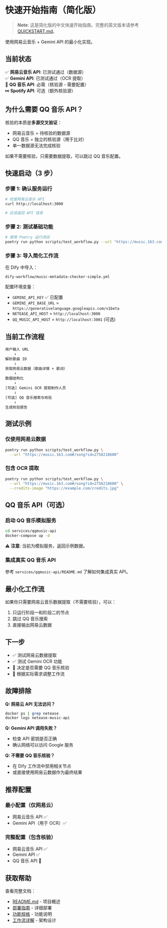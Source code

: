 # 快速开始指南（简化版）

> **Note**: 这是简化版的中文快速开始指南。完整的英文版本请参考 [QUICKSTART.md](QUICKSTART.md)。

使用网易云音乐 + Gemini API 的最小化实现。

## 当前状态

✅ **网易云音乐 API**: 已测试通过（数据源）  
✅ **Gemini API**: 已测试通过（OCR 提取）  
🔧 **QQ 音乐 API**: 必需（核验源 - 需要配置）  
⏭️ **Spotify API**: 可选（额外核验源）

## 为什么需要 QQ 音乐 API？

核验的本质是**多源交叉验证**：

- 网易云音乐 = 待核验的数据源
- QQ 音乐 = 独立的核验源（用于比对）
- 单一数据源无法完成核验

如果不需要核验，只需要数据提取，可以跳过 QQ 音乐配置。

## 快速启动（3 步）

### 步骤 1: 确认服务运行

```bash
# 检查网易云音乐 API
curl http://localhost:3000

# 应该返回 API 信息
```

### 步骤 2: 测试基础功能

```bash
# 使用 Poetry 运行测试
poetry run python scripts/test_workflow.py --url "https://music.163.com#/song?id=2758218600"
```

### 步骤 3: 导入简化工作流

在 Dify 中导入：

```
dify-workflow/music-metadata-checker-simple.yml
```

配置环境变量：

- `GEMINI_API_KEY` ✅ 已配置
- `GEMINI_API_BASE_URL` = `https://generativelanguage.googleapis.com/v1beta`
- `NETEASE_API_HOST` = `http://localhost:3000`
- `QQ_MUSIC_API_HOST` = `http://localhost:3001` (可选)

## 当前工作流程

```
用户输入 URL
    ↓
解析歌曲 ID
    ↓
获取网易云数据（歌曲详情 + 歌词）
    ↓
数据结构化
    ↓
[可选] Gemini OCR 提取制作人员
    ↓
[可选] QQ 音乐搜索与核验
    ↓
生成核验报告
```

## 测试示例

### 仅使用网易云数据

```bash
poetry run python scripts/test_workflow.py \
  --url "https://music.163.com#/song?id=2758218600"
```

### 包含 OCR 提取

```bash
poetry run python scripts/test_workflow.py \
  --url "https://music.163.com#/song?id=2758218600" \
  --credits-image "https://example.com/credits.jpg"
```

## QQ 音乐 API（可选）

### 启动 QQ 音乐模拟服务

```bash
cd services/qqmusic-api
docker-compose up -d
```

⚠️ **注意**: 当前为模拟服务，返回示例数据。

### 集成真实 QQ 音乐 API

参考 `services/qqmusic-api/README.md` 了解如何集成真实 API。

## 最小化工作流

如果你只需要网易云音乐数据提取（不需要核验），可以：

1. 只运行阶段一和阶段二的节点
2. 跳过 QQ 音乐搜索
3. 直接输出网易云数据

## 下一步

- ✅ 测试网易云数据提取
- ✅ 测试 Gemini OCR 功能
- 🔄 决定是否需要 QQ 音乐核验
- 📝 根据实际需求调整工作流

## 故障排除

**Q: 网易云 API 无法访问？**

```bash
docker ps | grep netease
docker logs netease-music-api
```

**Q: Gemini API 调用失败？**

- 检查 API 密钥是否正确
- 确认网络可以访问 Google 服务

**Q: 不需要 QQ 音乐核验？**

- 在 Dify 工作流中禁用相关节点
- 或直接使用网易云数据作为最终结果

## 推荐配置

### 最小配置（仅网易云）

- 网易云音乐 API ✅
- Gemini API（用于 OCR）✅

### 完整配置（包含核验）

- 网易云音乐 API ✅
- Gemini API ✅
- QQ 音乐 API 🚧

## 获取帮助

查看完整文档：

- [README.md](../README.md) - 项目概述
- [部署指南](guides/DEPLOYMENT.md) - 详细部署
- [功能规格](FUNCTIONAL_SPEC.md) - 功能说明
- [工作流详解](guides/WORKFLOW_OVERVIEW.md) - 架构设计
